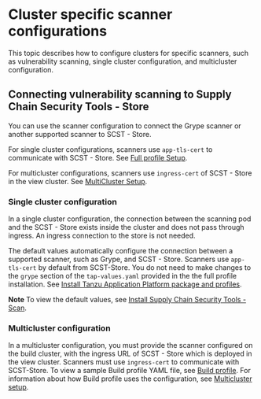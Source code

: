 # Cluster specific scanner configurations

This topic describes how to configure clusters for specific scanners, such as
vulnerability scanning, single cluster configuration, and multicluster
configuration.

## Connecting vulnerability scanning to Supply Chain Security Tools - Store

You can use the scanner configuration to connect the Grype scanner or another
supported scanner to SCST - Store. 

For single cluster configurations, scanners use `app-tls-cert` to communicate
with SCST - Store. See [Full profile Setup](../install.hbs.md#install-profile).

For multicluster configurations, scanners use `ingress-cert` of SCST - Store in
the view cluster. See [MultiCluster Setup](multicluster-setup.hbs.md).

### Single cluster configuration

In a single cluster configuration, the connection between the scanning pod and
the SCST - Store exists inside the cluster and does not pass through ingress. An
ingress connection to the store is not needed.

The default values automatically configure the connection between a supported
scanner, such as Grype, and SCST - Store. Scanners use `app-tls-cert` by default
from SCST-Store. You do not need to make changes to the `grype` section of the
`tap-values.yaml` provided in the the full profile installation. See [Install Tanzu Application Platform package and profiles](../install.hbs.md#install-profile).

**Note** To view the default values, see [Install Supply Chain Security Tools - Scan](../scst-scan/install-scst-scan.hbs.md#-configure-properties).

### Multicluster configuration

In a multicluster configuration, you must provide the scanner configured on the
build cluster, with the ingress URL of SCST - Store which is deployed in the
view cluster. Scanners must use `ingress-cert` to communicate with SCST-Store.
To view a sample Build profile YAML file, see [Build
profile](../multicluster/reference/tap-values-build-sample.hbs.md). For
information about how Build profile uses the configuration, see [Multicluster
setup](multicluster-setup.hbs.md#install-build-profile).